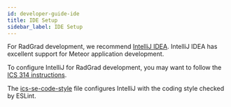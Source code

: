 ```yaml
---
id: developer-guide-ide
title: IDE Setup
sidebar_label: IDE Setup
---
```

For RadGrad development, we recommend [IntelliJ IDEA](https://www.jetbrains.com/idea/).  IntelliJ IDEA has excellent support for Meteor application development. 

To configure IntelliJ for RadGrad development, you may want to follow the [ICS 314 instructions](http://courses.ics.hawaii.edu/ics314f16/morea/development-environments/experience-install-intellij-idea.html).

The [ics-se-code-style](http://courses.ics.hawaii.edu/ics314f16/morea/development-environments/ics-se-code-style.xml) file configures IntelliJ with the coding style checked by ESLint. 

